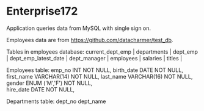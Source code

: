 # Enterprise172
Application queries data from MySQL with single sign on.  

Employees data are from https://github.com/datacharmer/test_db.

Tables in employees database:
current_dept_emp     |
departments          |
dept_emp             |
dept_emp_latest_date |
dept_manager         |
employees            |
salaries             |
titles               |

Employees table:
    emp_no      INT             NOT NULL,
    birth_date  DATE            NOT NULL,
    first_name  VARCHAR(14)     NOT NULL,
    last_name   VARCHAR(16)     NOT NULL,
    gender      ENUM ('M','F')  NOT NULL,    
    hire_date   DATE            NOT NULL,
    
Departments table:
  dept_no
  dept_name  
